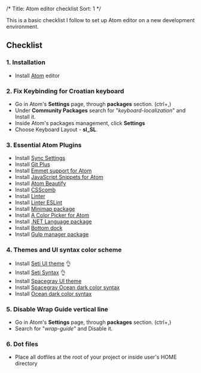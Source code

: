 /*
Title: Atom editor checklist
Sort: 1
*/

This is a basic checklist I follow to set up Atom editor on a new development environment.

## Checklist

### 1. Installation
- Install [Atom](https://atom.io/) editor


### 2. Fix Keybinding for Croatian keyboard
- Go in Atom's **Settings** page, through **packages** section. (ctrl+,)
- Under **Community Packages** search for "*keyboard-localization*" and Install it.
- Inside Atom's packages management, click **Settings**
- Choose Keyboard Layout - **sl_SL**.


### 3. Essential Atom Plugins
- Install [Sync Settings](https://atom.io/packages/sync-settings)
- Install [Git Plus](https://atom.io/packages/git-plus)
- Install [Emmet support for Atom](https://github.com/emmetio/emmet-atom)
- Install [JavaScript Snippets for Atom](https://atom.io/packages/javascript-snippets)
- Install [Atom Beautify](https://atom.io/packages/atom-beautify)
- Install [CSScomb](https://atom.io/packages/atom-css-comb)
- Install [Linter](https://atom.io/packages/linter)
- Install [Linter ESLint](https://atom.io/packages/linter-eslint)
- Install [Minimap package](https://atom.io/packages/minimap)
- Install [A Color Picker for Atom](https://github.com/thomaslindstrom/color-picker)
- Install [.NET Language package](https://github.com/jbalboni/atom-language-aspx)
- Install [Bottom dock](https://github.com/benjaminRomano/bottom-dock)
- Install [Gulp manager package](https://github.com/benjaminRomano/gulp-manager)

### 4. Themes and UI syntax color scheme
- Install [Seti UI theme](https://github.com/jesseweed/seti-ui) :ok_hand:
- Install [Seti Syntax](https://github.com/jesseweed/seti-syntax) :ok_hand:
- Install [Spacegray UI theme](https://github.com/cannikin/spacegray-dark-ui)
- Install [Spacegray Ocean dark color syntax](https://github.com/carloe/spacegray-base16-ocean-dark)
- Install [Ocean dark color syntax](https://github.com/robbschiller/base16-ocean-dark)


### 5. Disable Wrap Guide vertical line
- Go in Atom's **Settings** page, through **packages** section. (ctrl+,)
- Search for "*wrap-guide*" and Disable it.

### 6. Dot files
- Place all dotfiles at the root of your project or inside user's HOME directory
